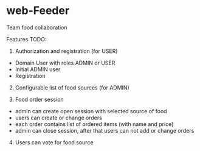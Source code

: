 # web-Feeder
Team food collaboration

Features TODO:
1) Authorization and registration (for USER)
- Domain User with roles ADMIN or USER
- Initial ADMIN user
- Registration 

2) Configurable list of food sources (for ADMIN)

3) Food order session
- admin can create open session with selected source of food
- users can create or change orders
- each order contains list of ordered items (with name and price)
- admin can close session, after that users can not add or change orders

4) Users can vote for food source
